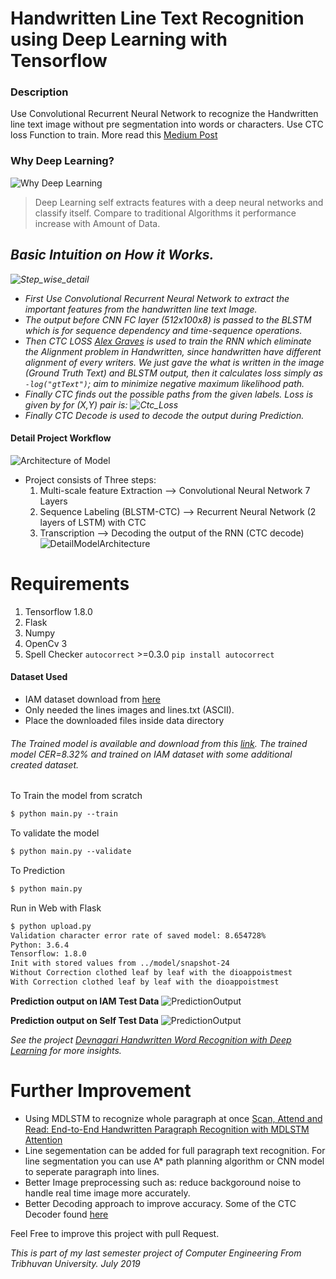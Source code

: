 # Handwritten Line Text Recognition using Deep Learning with Tensorflow
### Description
Use Convolutional Recurrent Neural Network to recognize the Handwritten line text image without pre segmentation into words or characters. Use CTC loss Function to train.
More read this [Medium Post](https://susant.medium.com/learn-and-use-handwritten-line-text-recognition-using-deep-learning-with-tensorflow-b661434b5e3b?source=friends_link&sk=f22713a4c39f144ee26acf9a31d757af)

### Why Deep Learning?
![Why Deep Learning](images/WhyDeepLearning.png?raw=true "Why Deep Learning")
> Deep Learning self extracts features with a deep neural networks and classify itself. Compare to traditional Algorithms it performance increase with Amount of Data.

## <i> Basic Intuition on How it Works.
![Step_wise_detail](images/Step_wise_detail_of_workflow.png?raw=true "Step_Wise Detail")
* First Use Convolutional Recurrent Neural Network to extract the important features from the handwritten line text Image.
* The output before CNN FC layer (512x100x8) is passed to the BLSTM which is for sequence dependency and time-sequence operations.
* Then CTC LOSS [Alex Graves](https://www.cs.toronto.edu/~graves/icml_2006.pdf) is used to train the RNN which eliminate the Alignment problem in Handwritten, since handwritten have different alignment of every writers. We just gave the what is written in the image (Ground Truth Text) and BLSTM output, then it calculates loss simply as `-log("gtText")`; aim to minimize negative maximum likelihood path.
* Finally CTC finds out the possible paths from the given labels. Loss is given by for (X,Y) pair is: ![Ctc_Loss](images/CtcLossFormula.png?raw=true "CTC loss for the (X,Y) pair")
* Finally CTC Decode is used to decode the output during Prediction.
</i>


#### Detail Project Workflow
![Architecture of Model](images/ArchitectureDetails.png?raw=true "Model Architecture")

* Project consists of Three steps:
  1. Multi-scale feature Extraction --> Convolutional Neural Network 7 Layers
  2. Sequence Labeling (BLSTM-CTC)  --> Recurrent Neural Network (2 layers of LSTM) with CTC 
  3. Transcription --> Decoding the output of the RNN (CTC decode)
![DetailModelArchitecture](images/DetailModelArchitecture.png?raw=true "DetailModelArchitecture")

# Requirements
1. Tensorflow 1.8.0
2. Flask
3. Numpy
4. OpenCv 3
5. Spell Checker `autocorrect` >=0.3.0 ``pip install autocorrect``

#### Dataset Used
* IAM dataset download from [here](http://www.fki.inf.unibe.ch/databases/iam-handwriting-database)
* Only needed the lines images and lines.txt (ASCII).
* Place the downloaded files inside data directory  

###### The Trained model is available and download from this [link](https://drive.google.com/file/d/10HHNZPqPQZCQCLrKGQOq5E7zFW5wGcA4/view?usp=sharing). The trained model CER=8.32% and trained on IAM dataset with some additional created dataset.


To Train the model from scratch
```markdown
$ python main.py --train

```
To validate the model
```markdown
$ python main.py --validate
```
To Prediction
```markdown
$ python main.py
```

Run in Web with Flask
```markdown
$ python upload.py
Validation character error rate of saved model: 8.654728%
Python: 3.6.4 
Tensorflow: 1.8.0
Init with stored values from ../model/snapshot-24
Without Correction clothed leaf by leaf with the dioappoistmest
With Correction clothed leaf by leaf with the dioappoistmest
```
**Prediction output on IAM Test Data**
![PredictionOutput](images/IAM_dataset_Prediction_Output.png?raw=true "Prediction Output On Iam Dataset")

**Prediction output on Self Test Data**
![PredictionOutput](images/PredictionOutput.png?raw=true "Prediction Output on Self Data")

<i>See the project [Devnagari Handwritten Word Recognition with Deep Learning](https://github.com/sushant097/Devnagari-Handwritten-Word-Recongition-with-Deep-Learning) for more insights.</i>
# Further Improvement
* Using MDLSTM to recognize whole paragraph at once [Scan, Attend and Read: End-to-End Handwritten Paragraph Recognition with MDLSTM Attention](https://arxiv.org/abs/1604.03286)
* Line segementation can be added for full paragraph text recognition. For line segmentation you can use A* path planning algorithm or CNN model to seperate paragraph into lines.
* Better Image preprocessing such as: reduce backgoround noise to handle real time image more accurately.
* Better Decoding approach to improve accuracy. Some of the CTC Decoder found [here](https://github.com/githubharald/CTCDecoder)  

Feel Free to improve this project with pull Request.


*This is part of my last semester project of Computer Engineering From Tribhuvan University. July 2019*
